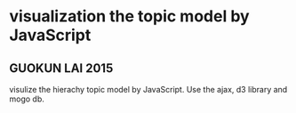 # visualization the topic model by JavaScript
## GUOKUN LAI 2015

visulize the hierachy topic model by JavaScript. Use the ajax, d3 library and mogo db.
